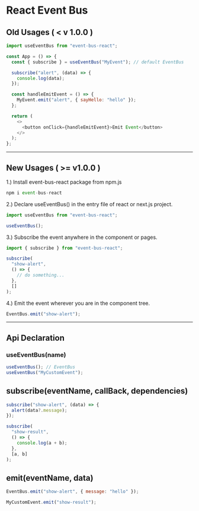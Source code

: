 # React Event Bus

## Old Usages ( < v 1.0.0 )

```javascript
import useEventBus from "event-bus-react";

const App = () => {
  const { subscribe } = useEventBus("MyEvent"); // default EventBus

  subscribe("alert", (data) => {
    console.log(data);
  });

  const handleEmitEvent = () => {
    MyEvent.emit("alert", { sayHello: "hello" });
  };

  return (
    <>
      <button onClick={handleEmitEvent}>Emit Event</button>
    </>
  );
};
```

---

## New Usages ( >= v1.0.0 )

1.) Install event-bus-react package from npm.js

```javascript
npm i event-bus-react
```

2.) Declare useEventBus() in the entry file of react or next.js project.

```javascript
import useEventBus from "event-bus-react";

useEventBus();
```

3.) Subscribe the event anywhere in the component or pages.

```javascript
import { subscribe } from "event-bus-react";

subscribe(
  "show-alert",
  () => {
    // do something...
  },
  []
);
```

4.) Emit the event wherever you are in the component tree.

```javascript
EventBus.emit("show-alert");
```

---

## Api Declaration

### useEventBus(name)

```javascript
useEventBus(); // EventBus
useEventBus("MyCustomEvent");
```

## subscribe(eventName, callBack, dependencies)

```javascript
subscribe("show-alert", (data) => {
  alert(data?.message);
});

subscribe(
  "show-result",
  () => {
    console.log(a + b);
  },
  [a, b]
);
```

## emit(eventName, data)

```javascript
EventBus.emit("show-alert", { message: "hello" });

MyCustomEvent.emit("show-result");
```
